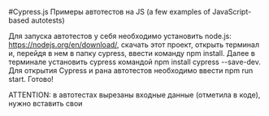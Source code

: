 #Cypress.js
Примеры автотестов на JS (a few examples of JavaScript-based autotests)

Для запуска автотестов у себя необходимо установить node.js: https://nodejs.org/en/download/, скачать этот проект, открыть терминал и, перейдя в нем в папку cypress, ввести команду npm install. Далее в терминале установить cypress командой npm install cypress --save-dev. Для открытия Cypress и рана автотестов необходимо ввести npm run start. Готово!

ATTENTION: в автотестах вырезаны входные данные (отметила в коде), нужно вставить свои
